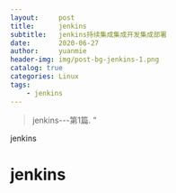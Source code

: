 ```yaml
---
layout:     post
title:      jenkins
subtitle:   jenkins持续集成集成开发集成部署
date:       2020-06-27
author:     yuanmie
header-img: img/post-bg-jenkins-1.png
catalog: true
categories: Linux
tags:
    - jenkins
---
```


> jenkins---第1篇. ”

jenkins

# jenkins


